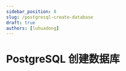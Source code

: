 ```yaml
---
sidebar_position: 8
slug: /postgresql-create-database
draft: true
authors: [luhuadong]
---
```


# PostgreSQL 创建数据库

